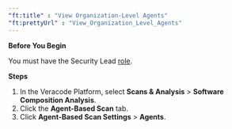 ```yaml
---
"ft:title" : "View Organization-Level Agents"
"ft:prettyUrl" : "View_Organization_Level_Agents"
---
```


<p font-size="13pt"><b>Before You Begin</b></p>

You must have the Security Lead [role](https://docs.veracode.com/r/c_role_permissions).

<p font-size="13pt"><b>Steps</b></p>

1.  In the Veracode Platform, select **Scans & Analysis** > **Software Composition Analysis**.
2.  Click the **Agent-Based Scan** tab.
3.  Click **Agent-Based Scan Settings** > **Agents**.